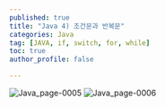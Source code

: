 ```yaml
---
published: true
title: "Java 4) 조건문과 반복문" 
categories: Java
tag: [JAVA, if, switch, for, while] 
toc: true
author_profile: false 

---
```



![Java_page-0005](https://github.com/Vida0822/Algorithm/assets/132312673/d5945e11-684b-4ae6-af3a-b4e962618b08)
![Java_page-0006](https://github.com/Vida0822/Algorithm/assets/132312673/c07170a0-8c0e-4afd-841c-fcacd141c1c2)





